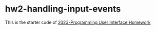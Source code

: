 # hw2-handling-input-events
This is the starter code of [2023-Programming User Interface Homework](https://hackmd.io/@akairisu/HkUibgmx3)

